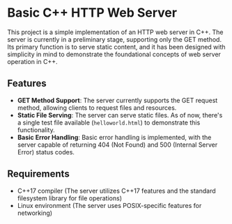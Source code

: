 # Basic C++ HTTP Web Server

This project is a simple implementation of an HTTP web server in C++. The server is currently in a preliminary stage, supporting only the GET method. Its primary function is to serve static content, and it has been designed with simplicity in mind to demonstrate the foundational concepts of web server operation in C++.

## Features

- **GET Method Support**: The server currently supports the GET request method, allowing clients to request files and resources.
- **Static File Serving**: The server can serve static files. As of now, there's a single test file available (`helloworld.html`) to demonstrate this functionality.
- **Basic Error Handling**: Basic error handling is implemented, with the server capable of returning 404 (Not Found) and 500 (Internal Server Error) status codes.

## Requirements

- C++17 compiler (The server utilizes C++17 features and the standard filesystem library for file operations)
- Linux environment (The server uses POSIX-specific features for networking)